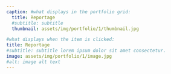 ```yaml
---
caption: #what displays in the portfolio grid:
  title: Reportage
  #subtitle: subtitle
  thumbnail: assets/img/portfolio/1/thumbnail.jpg

#what displays when the item is clicked:
title: Reportage
#subtitle: subtitle lorem ipsum dolor sit amet consectetur.
image: assets/img/portfolio/1/image.jpg
#alt: image alt text
---
```

